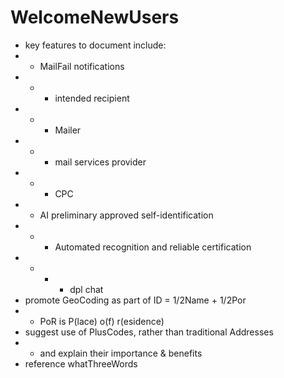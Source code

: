 # WelcomeNewUsers
* key features to document include:
* * MailFail notifications
* * * intended recipient
* * * Mailer
* * * mail services provider
* * * CPC
* * AI preliminary approved self-identification
* * * Automated recognition and reliable certification
* * * * dpl chat
* promote GeoCoding as part of ID = 1/2Name + 1/2Por
* * PoR is P(lace) o(f) r(esidence)
* suggest use of PlusCodes, rather than traditional Addresses
* * and explain their importance & benefits
* reference whatThreeWords
